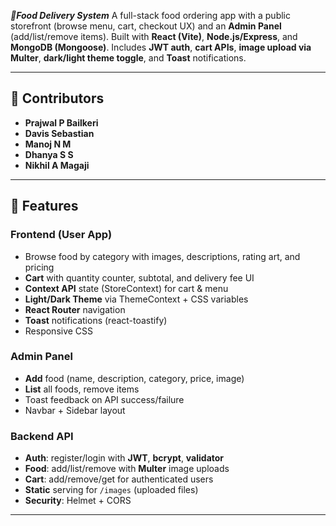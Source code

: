 ***🍴Food Delivery System***
A full-stack food ordering app with a public storefront (browse menu, cart, checkout UX) and an **Admin Panel** (add/list/remove items). Built with **React (Vite)**, **Node.js/Express**, and **MongoDB (Mongoose)**. Includes **JWT auth**, **cart APIs**, **image upload via Multer**, **dark/light theme toggle**, and **Toast** notifications.

---

## 👥 Contributors
- **Prajwal P Bailkeri**
- **Davis Sebastian**
- **Manoj N M**
- **Dhanya S S**
- **Nikhil A Magaji**

---

## 🧩 Features

### Frontend (User App)
- Browse food by category with images, descriptions, rating art, and pricing
- **Cart** with quantity counter, subtotal, and delivery fee UI
- **Context API** state (StoreContext) for cart & menu
- **Light/Dark Theme** via ThemeContext + CSS variables
- **React Router** navigation
- **Toast** notifications (react-toastify)
- Responsive CSS

### Admin Panel
- **Add** food (name, description, category, price, image)
- **List** all foods, remove items
- Toast feedback on API success/failure
- Navbar + Sidebar layout

### Backend API
- **Auth**: register/login with **JWT**, **bcrypt**, **validator**
- **Food**: add/list/remove with **Multer** image uploads
- **Cart**: add/remove/get for authenticated users
- **Static** serving for `/images` (uploaded files)
- **Security**: Helmet + CORS

---


